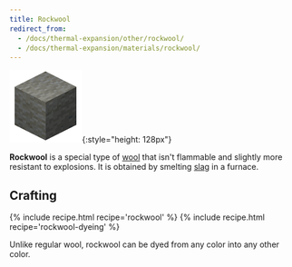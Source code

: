 ```yaml
---
title: Rockwool
redirect_from:
  - /docs/thermal-expansion/other/rockwool/
  - /docs/thermal-expansion/materials/rockwool/
---
```


![Rockwool](/assets/images/thermal-foundation/rockwool.gif){:style="height: 128px"}


**Rockwool** is a special type of [wool](https://minecraft.gamepedia.com/Wool)
that isn't flammable and slightly more resistant to explosions. It is obtained
by smelting [slag](/docs/thermal-foundation/materials/slag/) in a furnace.


Crafting
--------

{% include recipe.html recipe='rockwool' %}
{% include recipe.html recipe='rockwool-dyeing' %}

Unlike regular wool, rockwool can be dyed from any color into any other color.
